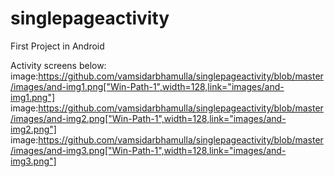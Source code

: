 # singlepageactivity
 First Project in Android

Activity screens below:
image:https://github.com/vamsidarbhamulla/singlepageactivity/blob/master/images/and-img1.png["Win-Path-1",width=128,link="images/and-img1.png"]
image:https://github.com/vamsidarbhamulla/singlepageactivity/blob/master/images/and-img2.png["Win-Path-1",width=128,link="images/and-img2.png"]
image:https://github.com/vamsidarbhamulla/singlepageactivity/blob/master/images/and-img3.png["Win-Path-1",width=128,link="images/and-img3.png"]

